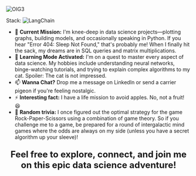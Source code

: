 
![OIG3](https://github.com/user-attachments/assets/258ab042-8789-4286-a861-d1b015b3fb1d)

Stack: 
![LangChain](https://img.shields.io/badge/-LangChain-)

- 🔭 **Current Mission:** I'm knee-deep in data science projects—plotting graphs, building models, and occasionally speaking in Python. If you hear "Error 404: Sleep Not Found," that's probably me! When I finally hit the sack, my dreams are in SQL queries and matrix multiplications.
- 🌱 **Learning Mode Activated:** I'm on a quest to master every aspect of data science. My hobbies include understanding neural networks, binge-watching tutorials, and trying to explain complex algorithms to my cat. Spoiler: The cat is not impressed.
- 📫 **Wanna Chat?** Drop me a message on LinkedIn or send a carrier pigeon if you're feeling nostalgic.
- ⚡ **Interesting fact:** I have a life mission to avoid apples. No, not a fruit! 😆
- 🚀 ****Random trivia:**** I once figured out the optimal strategy for the game Rock-Paper-Scissors using a combination of game theory. So if you challenge me to a game, be prepared for a round of intergalactic mind games where the odds are always on my side (unless you have a secret algorithm up your sleeve)!

  
<p align="center" style="font-size: 24px; font-weight: bold;">Feel free to explore, connect, and join me on this epic data science adventure!</p>
